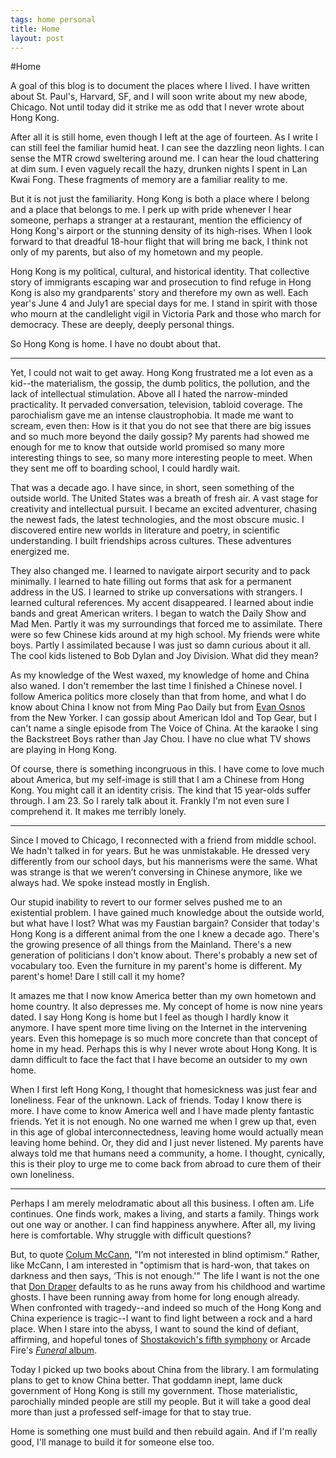 ```yaml
--- 
tags: home personal
title: Home
layout: post
---
```


#Home

A goal of this blog is to document the places where I lived. I have written about St. Paul's, Harvard, SF, and I will soon write about my new abode, Chicago. Not until today did it strike me as odd that I never wrote about Hong Kong. 

After all it is still home, even though I left at the age of fourteen. As I write I can still feel the familiar humid heat. I can see the dazzling neon lights. I can sense the MTR crowd sweltering around me. I can hear the loud chattering at dim sum. I even vaguely recall the hazy, drunken nights I spent in Lan Kwai Fong. These fragments of memory are a familiar reality to me. 

But it is not just the familiarity. Hong Kong is both a place where I belong and a place that belongs to me. I perk up with pride whenever I hear someone, perhaps a stranger at a restaurant, mention the efficiency of Hong Kong's airport or the stunning density of its high-rises. When I look forward to that dreadful 18-hour flight that will bring me back, I think not only of my parents, but also of my hometown and my people. 

Hong Kong is my political, cultural, and historical identity. That collective story of immigrants escaping war and prosecution to find refuge in Hong Kong is also my grandparents' story and therefore my own as well. Each year's June 4 and July1 are special days for me. I stand in spirit with those who mourn at the candlelight vigil in Victoria Park and those who march for democracy. These are deeply, deeply personal things. 

So Hong Kong is home. I have no doubt about that.

--------------------------------------

Yet, I could not wait to get away. Hong Kong frustrated me a lot even as a kid--the materialism, the gossip, the dumb politics, the pollution, and the lack of intellectual stimulation. Above all I hated the narrow-minded practicality. It pervaded conversation, television, tabloid coverage. The parochialism gave me an intense claustrophobia. It made me want to scream, even then: How is it that you do not see that there are big issues and so much more beyond the daily gossip? My parents had showed me enough for me to know that outside world promised so many more interesting things to see, so many more interesting people to meet. When they sent me off to boarding school, I could hardly wait. 

That was a decade ago. I have since, in short, seen something of the outside world. The United States was a breath of fresh air. A vast stage for creativity and intellectual pursuit. I became an excited adventurer, chasing the newest fads, the latest technologies, and the most obscure music. I discovered entire new worlds in literature and poetry, in scientific understanding. I built friendships across cultures. These adventures energized me. 

They also changed me. I learned to navigate airport security and to pack minimally. I learned to hate filling out forms that ask for a permanent address in the US. I learned to strike up conversations with strangers. I learned cultural references. My accent disappeared. I learned about indie bands and great American writers. I began to watch the Daily Show and Mad Men. Partly it was my surroundings that forced me to assimilate. There were so few Chinese kids around at my high school. My friends were white boys. Partly I assimilated because I was just so damn curious about it all. The cool kids listened to Bob Dylan and Joy Division. What did they mean? 

As my knowledge of the West waxed, my knowledge of home and China also waned. I don't remember the last time I finished a Chinese novel. I follow America politics more closely than that from home, and what I do know about China I know not from Ming Pao Daily but from [Evan Osnos][osnos] from the New Yorker. I can gossip about American Idol and Top Gear, but I can't name a single episode from The Voice of China. At the karaoke I sing the Backstreet Boys rather than Jay Chou. I have no clue what TV shows are playing in Hong Kong. 

[osnos]: http://www.newyorker.com/online/blogs/evanosnos

Of course, there is something incongruous in this. I have come to love much about America, but my self-image is still that I am a Chinese from Hong Kong. You might call it an identity crisis. The kind that 15 year-olds suffer through. I am 23. So I rarely talk about it. Frankly I'm not even sure I comprehend it. It makes me terribly lonely. 

-----------------------------

Since I moved to Chicago, I reconnected with a friend from middle school. We hadn't talked in for years. But he was unmistakable. He dressed very differently from our school days, but his mannerisms were the same. What was strange is that we weren’t conversing in Chinese anymore, like we always had. We spoke instead mostly in English. 

Our stupid inability to revert to our former selves pushed me to an existential problem. I have gained much knowledge about the outside world, but what have I lost? What was my Faustian bargain? Consider that today's Hong Kong is a different animal from the one I knew a decade ago. There's the growing presence of all things from the Mainland. There's a new generation of politicians I don't know about. There's probably a new set of vocabulary too. Even the furniture in my parent's home is different. My parent's home! Dare I still call it my home? 

It amazes me that I now know America better than my own hometown and home country. It also depresses me. My concept of home is now nine years dated. I say Hong Kong is home but I feel as though I hardly know it anymore. I have spent more time living on the Internet in the intervening years. Even this homepage is so much more concrete than that concept of home in my head. Perhaps this is why I never wrote about Hong Kong. It is damn difficult to face the fact that I have become an outsider to my own home. 

When I first left Hong Kong, I thought that homesickness was just fear and loneliness. Fear of the unknown. Lack of friends. Today I know there is more. I have come to know America well and I have made plenty fantastic friends. Yet it is not enough. No one warned me when I grew up that, even in this age of global interconnectedness, leaving home would actually mean leaving home behind. Or, they did and I just never listened. My parents have always told me that humans need a community, a home. I thought, cynically, this is their ploy to urge me to come back from abroad to cure them of their own loneliness. 

----------------------------------

Perhaps I am merely melodramatic about all this business. I often am. Life continues. One finds work, makes a living, and starts a family. Things work out one way or another. I can find happiness anywhere. After all, my living here is comfortable. Why struggle with difficult questions? 

But, to quote [Colum McCann][mccann], "I’m not interested in blind optimism." Rather, like McCann, I am interested in "optimism that is hard-won, that takes on darkness and then says, ‘This is not enough.'" The life I want is not the one that [Don Draper][madmen] defaults to as he runs away from his childhood and wartime ghosts. I have been running away from home for long enough already. When confronted with tragedy--and indeed so much of the Hong Kong and China experience is tragic--I want to find light between a rock and a hard place. When I stare into the abyss, I want to sound the kind of defiant, affirming, and hopeful tones of [Shostakovich's fifth symphony][bernstein] or Arcade Fire's [_Funeral_ album][arcadefire]. 

[mccann]: http://www.nytimes.com/2013/06/02/magazine/colum-mccanns-radical-empathy.html?pagewanted=all
[madmen]: https://medium.com/sterling-cooper-draper-pryce/e96804523838
[arcadefire]: http://pitchfork.com/reviews/albums/452-funeral/
[bernstein]: http://www.youtube.com/watch?v=ogJFXqYEYd8

Today I picked up two books about China from the library. I am formulating plans to get to know China better. That goddamn inept, lame duck government of Hong Kong is still my government. Those materialistic, parochially minded people are still my people. But it will take a good deal more than just a professed self-image for that to stay true. 

Home is something one must build and then rebuild again. And if I'm really good, I'll manage to build it for someone else too. 

